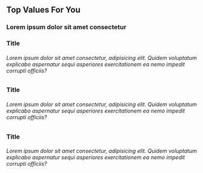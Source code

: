## Top Values For You
### Lorem ipsum dolor sit amet consectetur

### Title
###### Lorem ipsum dolor sit amet consectetur, adipisicing elit. Quidem voluptatum explicabo aspernatur sequi asperiores exercitationem ea nemo impedit corrupti officiis?

### Title
###### Lorem ipsum dolor sit amet consectetur, adipisicing elit. Quidem voluptatum explicabo aspernatur sequi asperiores exercitationem ea nemo impedit corrupti officiis?

### Title
###### Lorem ipsum dolor sit amet consectetur, adipisicing elit. Quidem voluptatum explicabo aspernatur sequi asperiores exercitationem ea nemo impedit corrupti officiis?